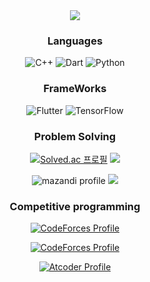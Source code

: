 <div align="center">
<img src="https://capsule-render.vercel.app/api?type=waving&height=300&color=gradient&text=Hi%20I'm%20Yechan">

### Languages
![C++](https://img.shields.io/badge/c++-%2300599C.svg?style=for-the-badge&logo=c%2B%2B&logoColor=white)  ![Dart](https://img.shields.io/badge/dart-%230175C2.svg?style=for-the-badge&logo=dart&logoColor=white)  ![Python](https://img.shields.io/badge/python-3670A0?style=for-the-badge&logo=python&logoColor=ffdd54)

### FrameWorks
![Flutter](https://img.shields.io/badge/Flutter-%2302569B.svg?style=for-the-badge&logo=Flutter&logoColor=white)  ![TensorFlow](https://img.shields.io/badge/TensorFlow-%23FF6F00.svg?style=for-the-badge&logo=TensorFlow&logoColor=white)  

### Problem Solving
[![Solved.ac
프로필](http://mazassumnida.wtf/api/v2/generate_badge?boj=red6855)](https://solved.ac/red6855)  <img src="https://solvedac-cards-starcea.paring.moe/tags/red6855">

![mazandi profile](http://mazandi.herokuapp.com/api?handle=red6855&theme=dark)  <img src="https://solvedac-cards-starcea.paring.moe/problems/red6855">

### Competitive programming
[![CodeForces Profile](https://cf.leed.at?id=khanhhoa_nntan_4)](https://codeforces.com/profile/khanhhoa_nntan_4)

[![CodeForces Profile](https://cf.leed.at?id=iridescent24k)](https://codeforces.com/profile/iridescent24k)

[![Atcoder Profile](https://atcoder-badge.kro.kr?id=red6855)](https://atcoder.jp/users/red6855)

</div>

